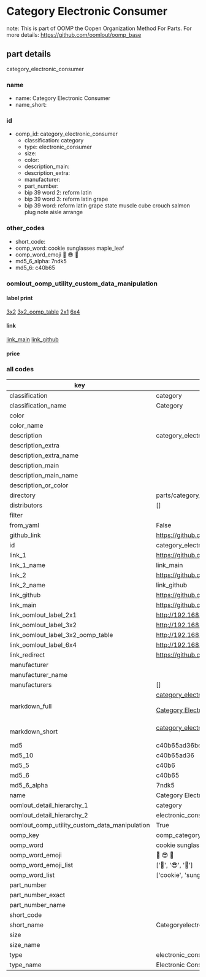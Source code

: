 # Category Electronic Consumer  

note: This is part of OOMP the Oopen Organization Method For Parts. For more details: https://github.com/oomlout/oomp_base

##  part details
  



category_electronic_consumer



### name
* name: Category Electronic Consumer
* name_short: 
### id
* oomp_id: category_electronic_consumer
  * classification: category
  * type: electronic_consumer
  * size: 
  * color: 
  * description_main: 
  * description_extra: 
  * manufacturer: 
  * part_number: 
  * bip 39 word 2: reform latin
  * bip 39 word 3: reform latin grape
  * bip 39 word: reform latin grape state muscle cube crouch salmon plug note aisle arrange

### other_codes
* short_code: 
* oomp_word: cookie sunglasses maple_leaf
* oomp_word_emoji :cookie: :sunglasses: :maple_leaf:
* md5_6_alpha: 7ndk5
* md5_6: c40b65






### oomlout_oomp_utility_custom_data_manipulation
#### label print
[3x2](http://192.168.1.245:1112/?label=oomp%207ndk5)
[3x2_oomp_table](http://192.168.1.108:1112/?label=oomp%207ndk5)
[2x1](http://192.168.1.242:1112/?label=oomp%207ndk5)
[6x4](http://192.168.1.55:1112/?label=oomp%207ndk5)    

#### link

[link_main](https://github.com/oomlout/oomlout_oomp_version_1_messy/tree/main/parts/category_electronic_consumer) [link_github](https://github.com/oomlout/oomlout_oomp_version_1_messy/tree/main/parts/category_electronic_consumer)                             

#### price







### all codes 
| key | value |  
| --- | --- |  
| classification | category |  
| classification_name | Category |  
| color |  |  
| color_name |  |  
| description | category_electronic_consumer |  
| description_extra |  |  
| description_extra_name |  |  
| description_main |  |  
| description_main_name |  |  
| description_or_color |   |  
| directory | parts/category_electronic_consumer |  
| distributors | [] |  
| filter |  |  
| from_yaml | False |  
| github_link | https://github.com/oomlout/oomlout_oomp_part_src/tree/main/parts/category_electronic_consumer |  
| id | category_electronic_consumer |  
| link_1 | https://github.com/oomlout/oomlout_oomp_version_1_messy/tree/main/parts/category_electronic_consumer |  
| link_1_name | link_main |  
| link_2 | https://github.com/oomlout/oomlout_oomp_version_1_messy/tree/main/parts/category_electronic_consumer |  
| link_2_name | link_github |  
| link_github | https://github.com/oomlout/oomlout_oomp_version_1_messy/tree/main/parts/category_electronic_consumer |  
| link_main | https://github.com/oomlout/oomlout_oomp_version_1_messy/tree/main/parts/category_electronic_consumer |  
| link_oomlout_label_2x1 | http://192.168.1.242:1112/?label=oomp%207ndk5 |  
| link_oomlout_label_3x2 | http://192.168.1.245:1112/?label=oomp%207ndk5 |  
| link_oomlout_label_3x2_oomp_table | http://192.168.1.108:1112/?label=oomp%207ndk5 |  
| link_oomlout_label_6x4 | http://192.168.1.55:1112/?label=oomp%207ndk5 |  
| link_redirect | https://github.com/oomlout/oomlout_oomp_version_1_messy/tree/main/parts/category_electronic_consumer |  
| manufacturer |  |  
| manufacturer_name |  |  
| manufacturers | [] |  
| markdown_full | [category_electronic_consumer](none)<br>[](none)<br>[Category Electronic Consumer](none)<br><br> |  
| markdown_short | [category_electronic_consumer](none)<br><br> |  
| md5 | c40b65ad36be6684d5c8cd4ccb9f5da2 |  
| md5_10 | c40b65ad36 |  
| md5_5 | c40b6 |  
| md5_6 | c40b65 |  
| md5_6_alpha | 7ndk5 |  
| name | Category Electronic Consumer |  
| oomlout_detail_hierarchy_1 | category |  
| oomlout_detail_hierarchy_2 | electronic_consumer |  
| oomlout_oomp_utility_custom_data_manipulation | True |  
| oomp_key | oomp_category_electronic_consumer |  
| oomp_word | cookie sunglasses maple_leaf |  
| oomp_word_emoji | :cookie: :sunglasses: :maple_leaf: |  
| oomp_word_emoji_list | [':cookie:', ':sunglasses:', ':maple_leaf:'] |  
| oomp_word_list | ['cookie', 'sunglasses', 'maple_leaf'] |  
| part_number |  |  
| part_number_exact |  |  
| part_number_name |  |  
| short_code |  |  
| short_name | Categoryelectronicconsumer |  
| size |  |  
| size_name |  |  
| type | electronic_consumer |  
| type_name | Electronic Consumer |  
